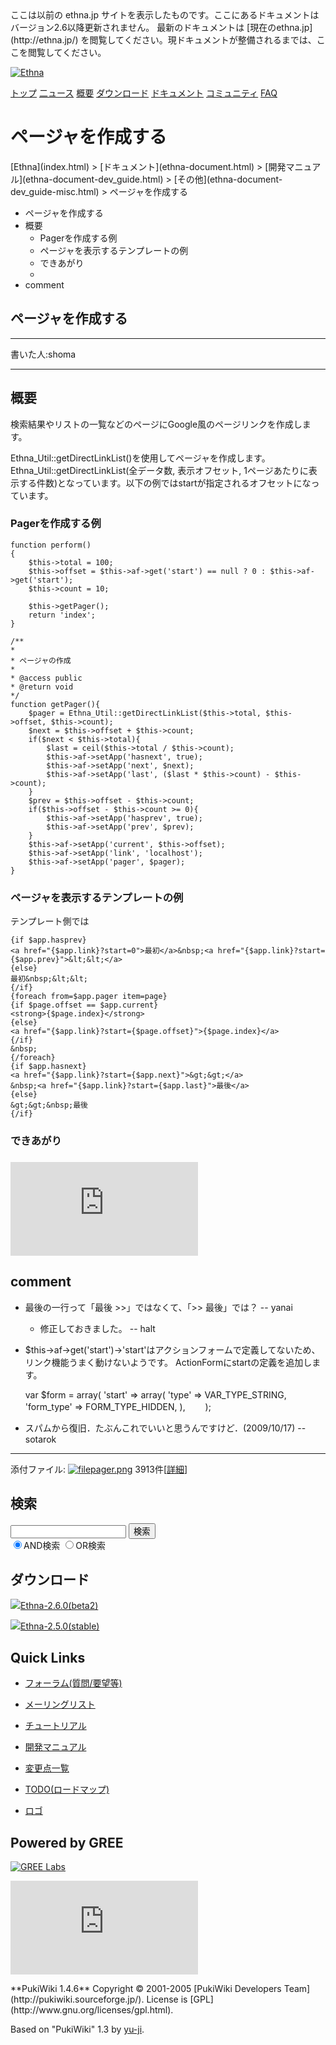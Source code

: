 <title>
ページャを作成する - Ethna - PHPウェブアプリケーションフレームワーク</title>
 <link rel="stylesheet" href="skin/ethna/ethna.css" title="ethna" type="text/css" charset="utf-8">

 <link rel="alternate" type="application/rss+xml" title="RSS" href="cmd=rss.html">

 <script type="text/javascript" src="skin/trackback.js"></script>

</head>
ここは以前の ethna.jp サイトを表示したものです。ここにあるドキュメントはバージョン2.6以降更新されません。  
最新のドキュメントは [現在のethna.jp](http://ethna.jp/) を閲覧してください。現ドキュメントが整備されるまでは、ここを閲覧してください。

<!-- ??BEGIN id:wrapper --><!-- ?? Navigator ?? ======================================================= -->

[![Ethna](image/navlogo.gif)](/)

[トップ](ethna.html "ethna (11d)") [二ュース](ethna-news.html "ethna-news (11d)") [概要](ethna-about.html "ethna-about (11d)") [ダウンロード](ethna-download.html "ethna-download (25d)") [ドキュメント](ethna-document.html "ethna-document (884d)") [コミュニティ](ethna-community.html "ethna-community (619d)") [FAQ](ethna-document-faq.html "ethna-document-faq (1240d)")

<!-- ?? Header ?? ========================================================== -->

# ページャを作成する 

<!-- ?? Content ?? ========================================================= -->
<!-- ??BEGIN id:main -->
<!-- ??BEGIN id:wrap_content -->
<!-- ??BEGIN id:content -->
<!-- ??BEGIN id:page_navigator -->
<!-- ??END id:PageNavigator -->
<!-- ??BEGIN id:body --> [Ethna](index.html) > [ドキュメント](ethna-document.html) > [開発マニュアル](ethna-document-dev_guide.html) > [その他](ethna-document-dev_guide-misc.html) > ページャを作成する 

- ページャを作成する 
- 概要 
  - Pagerを作成する例 
  - ページャを表示するテンプレートの例 
  - できあがり 
  - 
- comment 

## ページャを作成する [](ethna-document-dev_guide-misc-pager.html#m58c4a01 "m58c4a01")

* * *

書いた人:shoma

* * *

## 概要 [](ethna-document-dev_guide-misc-pager.html#s85902d6 "s85902d6")

検索結果やリストの一覧などのページにGoogle風のページリンクを作成します。

Ethna\_Util::getDirectLinkList()を使用してページャを作成します。 Ethna\_Util::getDirectLinkList(全データ数, 表示オフセット, 1ページあたりに表示する件数)となっています。以下の例ではstartが指定されるオフセットになっています。

### Pagerを作成する例 [](ethna-document-dev_guide-misc-pager.html#hdd4d65f "hdd4d65f")

    function perform()
    {
        $this->total = 100;
        $this->offset = $this->af->get('start') == null ? 0 : $this->af->get('start');
        $this->count = 10;
    
        $this->getPager();
        return 'index';
    }
    
    /**
    *
    * ページャの作成
    *
    * @access public
    * @return void
    */
    function getPager(){
        $pager = Ethna_Util::getDirectLinkList($this->total, $this->offset, $this->count);
        $next = $this->offset + $this->count;
        if($next < $this->total){
            $last = ceil($this->total / $this->count);
            $this->af->setApp('hasnext', true);
            $this->af->setApp('next', $next);
            $this->af->setApp('last', ($last * $this->count) - $this->count);
        }
        $prev = $this->offset - $this->count;
        if($this->offset - $this->count >= 0){
            $this->af->setApp('hasprev', true);
            $this->af->setApp('prev', $prev);
        }
        $this->af->setApp('current', $this->offset);
        $this->af->setApp('link', 'localhost');
        $this->af->setApp('pager', $pager);
    }

### ページャを表示するテンプレートの例 [](ethna-document-dev_guide-misc-pager.html#fc30f3cd "fc30f3cd")

テンプレート側では

    {if $app.hasprev}
    <a href="{$app.link}?start=0">最初</a>&nbsp;<a href="{$app.link}?start={$app.prev}">&lt;&lt;</a>
    {else}
    最初&nbsp;&lt;&lt;
    {/if}
    {foreach from=$app.pager item=page}
    {if $page.offset == $app.current}
    <strong>{$page.index}</strong>
    {else}
    <a href="{$app.link}?start={$page.offset}">{$page.index}</a>
    {/if}
    &nbsp;
    {/foreach}
    {if $app.hasnext}
    <a href="{$app.link}?start={$app.next}">&gt;&gt;</a>
    &nbsp;<a href="{$app.link}?start={$app.last}">最後</a>
    {else}
    &gt;&gt;&nbsp;最後
    {/if}

### できあがり [](ethna-document-dev_guide-misc-pager.html#z3d98a6b "z3d98a6b")

### [](ethna-document-dev_guide-misc-pager.html#n31eb237 "n31eb237")

[![pager.png](http://ethna.jp/index.php?plugin=ref&page=ethna-document-dev_guide-misc-pager&src=pager.png "pager.png")](plugin=attach&refer=ethna-document-dev_guide-misc-pager&openfile=pager.png.html "pager.png")

## comment [](ethna-document-dev_guide-misc-pager.html#r48d4b51 "r48d4b51")

- 最後の一行って「最後&nbsp;&gt;&gt;」ではなくて、「&gt;&gt;&nbsp;最後」では？ -- yanai
  - 修正しておきました。 -- halt

- $this->af->get('start')→'start'はアクションフォームで定義してないため、リンク機能うまく動けないようです。 ActionFormにstartの定義を追加します。

    var $form = array(
            'start' => array(
                'type' => VAR_TYPE_STRING,            
                'form_type' => FORM_TYPE_HIDDEN, 
            ),
    　　);

- スパムから復旧．たぶんこれでいいと思うんですけど．(2009/10/17) --sotarok

<!-- ??END id:body -->
<!-- ??BEGIN id:summary --><!-- ??END id:note -->
<!-- ??BEGIN id:trackback -->
<!-- ?? END id:trackback --><!-- ?? BEGIN id:attach -->

* * *
添付ファイル: [![file](image/file.png)pager.png](plugin=attach&pcmd=open&file=pager.png&refer=ethna-document-dev_guide-misc-pager.html "2008/06/02 16:35:58 9.2KB") 3913件[[詳細](plugin=attach&pcmd=info&file=pager.png&refer=ethna-document-dev_guide-misc-pager.html "添付ファイルの情報")]
<!-- ?? END id:attach -->
<!-- ?? END id:summary -->
<!-- ??END id:content -->
<!-- ?? END id:wrap_content --><!-- ??sidebar?? ========================================================== -->
<!-- ??BEGIN id:wrap_sidebar -->

<!-- ??BEGIN id:search_form -->

## 検索

<form action="http://ethna.jp/index.php?cmd=search" method="post">
            <input type="hidden" name="encode_hint" value="??">
            <input type="text" name="word" value="" size="20">
            <input type="submit" value="検索"><br>
            <input type="radio" name="type" value="AND" checked id="and_search"><label for="and_search">AND検索</label>
            <input type="radio" name="type" value="OR" id="or_search"><label for="or_search">OR検索</label>
    </form>

<!-- END id:search_form -->
<!-- ??BEGIN id:download_link -->

## ダウンロード

[![](image/minilogo.gif)Ethna-2.6.0(beta2)](ethna-download.html)

[![](image/minilogo.gif)Ethna-2.5.0(stable)](ethna-download.html)

<!-- END id:download_link -->
<!-- ??BEGIN id:download_link -->

## Quick Links

- [フォーラム(質問/要望等)](ethna-community-forum.html)
- [メーリングリスト](http://ml.ethna.jp/mailman/listinfo/users)

- [チュートリアル](ethna-document-tutorial.html)
- [開発マニュアル](ethna-document-dev_guide.html)
- [変更点一覧](ethna-document-changes.html)

- [TODO(ロードマップ)](TODO.html)
- [ロゴ](ethna-logo.html)

<!-- END id:download_link -->
<!-- ??BEGIN id:search_form -->

## Powered by GREE

 [![GREE Labs](http://labs.gree.jp/image/greelabs_logo.gif)](http://labs.gree.jp/)

<!-- END id:search_form -->
 [![SourceForge.jp](http://sourceforge.jp/sflogo.php?group_id=1343)](http://sourceforge.jp/)

<!-- ??END id:sidebar -->
<!-- ??END id:wrap_sidebar -->
<!-- ??END id:main --><!-- ?? Footer ?? ========================================================== -->
<!-- ??BEGIN id:footer -->
<!-- ??BEGIN id:copyright --> **PukiWiki 1.4.6** Copyright © 2001-2005 [PukiWiki Developers Team](http://pukiwiki.sourceforge.jp/). License is [GPL](http://www.gnu.org/licenses/gpl.html).  
 Based on "PukiWiki" 1.3 by [yu-ji](http://factage.com/yu-ji/).
<!-- ??END id:copyright -->
<!-- ??END id:footer --><!-- ?? END ?? ============================================================= -->
<!-- ??END id:wrapper -->
